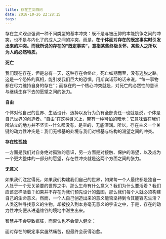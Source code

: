 ```yaml
---
title: 存在主义四问
date: 2018-10-26 22:28:15
tags:
---
```




存在主义观点强调一种不同类型的基本冲突：既不是与被压抑的本能抗争之间的冲突，也不是与内化了的成人之间的冲突，而是，**在个体面对存在的既定事实时引发出来的冲突。而我所说的存在的“既定事实”，意指某些终极关怀、某些人之所以为人的必然特质。**

**死亡** 

​     我们现在存在，但是总有一天，这种存在会终止，死亡如期而至，没有逃脱之路。这是一个恐怖的真相，能引发我们巨大的恐惧。用斯宾诺莎的话来说，“每一事物都在尽力维持自身的存在”；而存在的一个核心冲突就是，对死亡的必然性的意识与继续生存下去的愿望之间的张力。

**自由** 

​    个体对他自己的世界、生活设计、选择以及行为负有全部责任--也就是说，个体是自己世界的创造者。“自由”在这种含义上，带有一种可怕的暗示：它意味着在我们所站立的地方并不坚实--什么都没有，是空的，无底深渊。所以，存在主义一个关键的动力性冲突是：我们无根基的处境与我们对根基与结构的渴望之间的冲突。

**存在性孤独**

​    一方面是我们对自身绝对孤独的意识，另一方面是对接触、保护的渴望，以及成为一个更大整体的一部分的愿望，存在性冲突就是这两个方面之间的张力。

**无意义**

​    如果我们注定得死，如果我们构建我们自己的世界，如果每一个人最终都是独自一人处于一个无关紧要的世界之中，那么生命有什么意义？我们为什么要活着？我们应该怎样活着？如果并不存在为我们预先设计的蓝图，那么我们每个人就必须构建自己的生命意义。然而，一个人自己创造出来的意义能否坚持到令其能容忍生活？人类这种寻找意义的生物，却被投入到本身毫无意义的宇宙之中，于是，存在的动力性冲突便从进退维谷的境地中滋生出来。

智慧并不会导致疯狂，而否认也不会使人健全：

面对存在的既定事实虽然痛苦，但最终会获得治愈。
